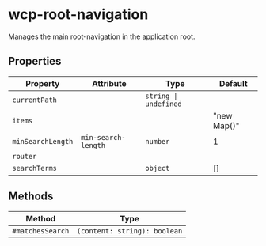 # wcp-root-navigation

Manages the main root-navigation in the application root.

## Properties

| Property          | Attribute           | Type                  | Default     |
|-------------------|---------------------|-----------------------|-------------|
| `currentPath`     |                     | `string \| undefined` |             |
| `items`           |                     |                       | "new Map()" |
| `minSearchLength` | `min-search-length` | `number`              | 1           |
| `router`          |                     |                       |             |
| `searchTerms`     |                     | `object`              | []          |

## Methods

| Method           | Type                         |
|------------------|------------------------------|
| `#matchesSearch` | `(content: string): boolean` |
